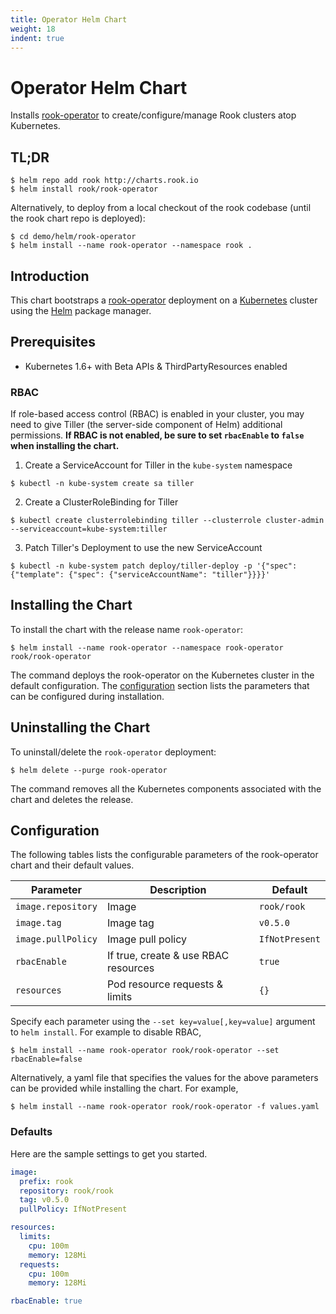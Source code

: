 ```yaml
---
title: Operator Helm Chart
weight: 18
indent: true
---
```


# Operator Helm Chart

Installs [rook-operator](https://github.com/rook/rook) to create/configure/manage Rook clusters atop Kubernetes.

## TL;DR

```console
$ helm repo add rook http://charts.rook.io
$ helm install rook/rook-operator
```

Alternatively, to deploy from a local checkout of the rook codebase (until the rook chart repo is deployed):

```console
$ cd demo/helm/rook-operator
$ helm install --name rook-operator --namespace rook .
```

## Introduction

This chart bootstraps a [rook-operator](https://github.com/rook/rook) deployment on a [Kubernetes](http://kubernetes.io) cluster using the [Helm](https://helm.sh) package manager.

## Prerequisites

- Kubernetes 1.6+ with Beta APIs & ThirdPartyResources enabled

### RBAC

If role-based access control (RBAC) is enabled in your cluster, you may need to give Tiller (the server-side component of Helm) additional permissions. **If RBAC is not enabled, be sure to set `rbacEnable` to `false` when installing the chart.**

1. Create a ServiceAccount for Tiller in the `kube-system` namespace
  ```console
  $ kubectl -n kube-system create sa tiller
  ```

2. Create a ClusterRoleBinding for Tiller

  ```console
  $ kubectl create clusterrolebinding tiller --clusterrole cluster-admin --serviceaccount=kube-system:tiller
  ```

3. Patch Tiller's Deployment to use the new ServiceAccount

  ```console
  $ kubectl -n kube-system patch deploy/tiller-deploy -p '{"spec": {"template": {"spec": {"serviceAccountName": "tiller"}}}}'
  ```


## Installing the Chart

To install the chart with the release name `rook-operator`:

```console
$ helm install --name rook-operator --namespace rook-operator rook/rook-operator
```

The command deploys the rook-operator on the Kubernetes cluster in the default configuration. The [configuration](#configuration) section lists the parameters that can be configured during installation.


## Uninstalling the Chart

To uninstall/delete the `rook-operator` deployment:

```console
$ helm delete --purge rook-operator
```

The command removes all the Kubernetes components associated with the chart and deletes the release.


## Configuration

The following tables lists the configurable parameters of the rook-operator chart and their default values.

| Parameter          | Description                          | Default              |
|--------------------|--------------------------------------|----------------------|
| `image.repository` | Image                                | `rook/rook`          |
| `image.tag`        | Image tag                            | `v0.5.0`             |
| `image.pullPolicy` | Image pull policy                    | `IfNotPresent`       |
| `rbacEnable`       | If true, create & use RBAC resources | `true`               |
| `resources`        | Pod resource requests & limits       | `{}`                 |

Specify each parameter using the `--set key=value[,key=value]` argument to `helm install`. For example to disable RBAC,

```console
$ helm install --name rook-operator rook/rook-operator --set rbacEnable=false
```

Alternatively, a yaml file that specifies the values for the above parameters can be provided while installing the chart. For example,

```console
$ helm install --name rook-operator rook/rook-operator -f values.yaml
```

### Defaults

Here are the sample settings to get you started.

```yaml
image:
  prefix: rook
  repository: rook/rook
  tag: v0.5.0
  pullPolicy: IfNotPresent

resources:
  limits:
    cpu: 100m
    memory: 128Mi
  requests:
    cpu: 100m
    memory: 128Mi

rbacEnable: true
```
